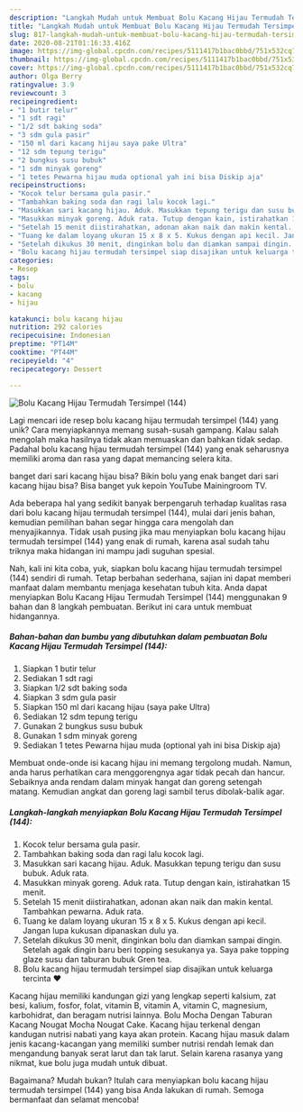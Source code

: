 ```yaml
---
description: "Langkah Mudah untuk Membuat Bolu Kacang Hijau Termudah Tersimpel (144) yang Lezat Sekali"
title: "Langkah Mudah untuk Membuat Bolu Kacang Hijau Termudah Tersimpel (144) yang Lezat Sekali"
slug: 817-langkah-mudah-untuk-membuat-bolu-kacang-hijau-termudah-tersimpel-144-yang-lezat-sekali
date: 2020-08-21T01:16:33.416Z
image: https://img-global.cpcdn.com/recipes/5111417b1bac0bbd/751x532cq70/bolu-kacang-hijau-termudah-tersimpel-144-foto-resep-utama.jpg
thumbnail: https://img-global.cpcdn.com/recipes/5111417b1bac0bbd/751x532cq70/bolu-kacang-hijau-termudah-tersimpel-144-foto-resep-utama.jpg
cover: https://img-global.cpcdn.com/recipes/5111417b1bac0bbd/751x532cq70/bolu-kacang-hijau-termudah-tersimpel-144-foto-resep-utama.jpg
author: Olga Berry
ratingvalue: 3.9
reviewcount: 3
recipeingredient:
- "1 butir telur"
- "1 sdt ragi"
- "1/2 sdt baking soda"
- "3 sdm gula pasir"
- "150 ml dari kacang hijau saya pake Ultra"
- "12 sdm tepung terigu"
- "2 bungkus susu bubuk"
- "1 sdm minyak goreng"
- "1 tetes Pewarna hijau muda optional yah ini bisa Diskip aja"
recipeinstructions:
- "Kocok telur bersama gula pasir."
- "Tambahkan baking soda dan ragi lalu kocok lagi."
- "Masukkan sari kacang hijau. Aduk. Masukkan tepung terigu dan susu bubuk. Aduk rata."
- "Masukkan minyak goreng. Aduk rata. Tutup dengan kain, istirahatkan 15 menit."
- "Setelah 15 menit diistirahatkan, adonan akan naik dan makin kental. Tambahkan pewarna. Aduk rata."
- "Tuang ke dalam loyang ukuran 15 x 8 x 5. Kukus dengan api kecil. Jangan lupa kukusan dipanaskan dulu ya."
- "Setelah dikukus 30 menit, dinginkan bolu dan diamkan sampai dingin. Setelah agak dingin baru beri topping sesukanya ya. Saya pake topping glaze susu dan taburan bubuk Gren tea."
- "Bolu kacang hijau termudah tersimpel siap disajikan untuk keluarga tercinta ❤️"
categories:
- Resep
tags:
- bolu
- kacang
- hijau

katakunci: bolu kacang hijau 
nutrition: 292 calories
recipecuisine: Indonesian
preptime: "PT14M"
cooktime: "PT44M"
recipeyield: "4"
recipecategory: Dessert

---
```



![Bolu Kacang Hijau Termudah Tersimpel (144)](https://img-global.cpcdn.com/recipes/5111417b1bac0bbd/751x532cq70/bolu-kacang-hijau-termudah-tersimpel-144-foto-resep-utama.jpg)

Lagi mencari ide resep bolu kacang hijau termudah tersimpel (144) yang unik? Cara menyiapkannya memang susah-susah gampang. Kalau salah mengolah maka hasilnya tidak akan memuaskan dan bahkan tidak sedap. Padahal bolu kacang hijau termudah tersimpel (144) yang enak seharusnya memiliki aroma dan rasa yang dapat memancing selera kita.

banget dari sari kacang hijau bisa? Bikin bolu yang enak banget dari sari kacang hijau bisa? Bisa banget yuk kepoin YouTube Mainingroom TV.

Ada beberapa hal yang sedikit banyak berpengaruh terhadap kualitas rasa dari bolu kacang hijau termudah tersimpel (144), mulai dari jenis bahan, kemudian pemilihan bahan segar hingga cara mengolah dan menyajikannya. Tidak usah pusing jika mau menyiapkan bolu kacang hijau termudah tersimpel (144) yang enak di rumah, karena asal sudah tahu triknya maka hidangan ini mampu jadi suguhan spesial.


Nah, kali ini kita coba, yuk, siapkan bolu kacang hijau termudah tersimpel (144) sendiri di rumah. Tetap berbahan sederhana, sajian ini dapat memberi manfaat dalam membantu menjaga kesehatan tubuh kita. Anda dapat menyiapkan Bolu Kacang Hijau Termudah Tersimpel (144) menggunakan 9 bahan dan 8 langkah pembuatan. Berikut ini cara untuk membuat hidangannya.

<!--inarticleads1-->

##### Bahan-bahan dan bumbu yang dibutuhkan dalam pembuatan Bolu Kacang Hijau Termudah Tersimpel (144):

1. Siapkan 1 butir telur
1. Sediakan 1 sdt ragi
1. Siapkan 1/2 sdt baking soda
1. Siapkan 3 sdm gula pasir
1. Siapkan 150 ml dari kacang hijau (saya pake Ultra)
1. Sediakan 12 sdm tepung terigu
1. Gunakan 2 bungkus susu bubuk
1. Gunakan 1 sdm minyak goreng
1. Sediakan 1 tetes Pewarna hijau muda (optional yah ini bisa Diskip aja)


Membuat onde-onde isi kacang hijau ini memang tergolong mudah. Namun, anda harus perhatikan cara menggorengnya agar tidak pecah dan hancur. Sebaiknya anda rendam dalam minyak hangat dan goreng setengah matang. Kemudian angkat dan goreng lagi sambil terus dibolak-balik agar. 

<!--inarticleads2-->

##### Langkah-langkah menyiapkan Bolu Kacang Hijau Termudah Tersimpel (144):

1. Kocok telur bersama gula pasir.
1. Tambahkan baking soda dan ragi lalu kocok lagi.
1. Masukkan sari kacang hijau. Aduk. Masukkan tepung terigu dan susu bubuk. Aduk rata.
1. Masukkan minyak goreng. Aduk rata. Tutup dengan kain, istirahatkan 15 menit.
1. Setelah 15 menit diistirahatkan, adonan akan naik dan makin kental. Tambahkan pewarna. Aduk rata.
1. Tuang ke dalam loyang ukuran 15 x 8 x 5. Kukus dengan api kecil. Jangan lupa kukusan dipanaskan dulu ya.
1. Setelah dikukus 30 menit, dinginkan bolu dan diamkan sampai dingin. Setelah agak dingin baru beri topping sesukanya ya. Saya pake topping glaze susu dan taburan bubuk Gren tea.
1. Bolu kacang hijau termudah tersimpel siap disajikan untuk keluarga tercinta ❤️


Kacang hijau memiliki kandungan gizi yang lengkap seperti kalsium, zat besi, kalium, fosfor, folat, vitamin B, vitamin A, vitamin C, magnesium, karbohidrat, dan beragam nutrisi lainnya. Bolu Mocha Dengan Taburan Kacang Nougat Mocha Nougat Cake. Kacang hijau terkenal dengan kandugan nutrisi nabati yang kaya akan protein. Kacang hijau masuk dalam jenis kacang-kacangan yang memiliki sumber nutrisi rendah lemak dan mengandung banyak serat larut dan tak larut. Selain karena rasanya yang nikmat, kue bolu juga mudah untuk dibuat. 

Bagaimana? Mudah bukan? Itulah cara menyiapkan bolu kacang hijau termudah tersimpel (144) yang bisa Anda lakukan di rumah. Semoga bermanfaat dan selamat mencoba!

